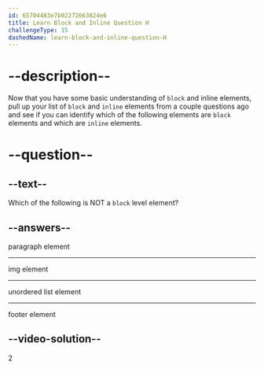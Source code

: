 ```yaml
---
id: 65704483e7b02272663824e6
title: Learn Block and Inline Question H
challengeType: 15
dashedName: learn-block-and-inline-question-H
---
```

# --description--

Now that you have some basic understanding of `block` and inline elements, pull up your
list of `block` and `inline` elements from a couple questions ago and see if you can
identify which of the following elements are `block` elements and which are `inline` elements.

# --question--    

## --text--

Which of the following is NOT a `block` level element?

## --answers--

paragraph element

---

img element

---

unordered list element

---

footer element

## --video-solution--

2
